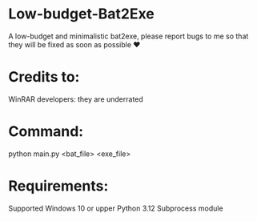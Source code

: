 # Low-budget-Bat2Exe
A low-budget and minimalistic bat2exe, please report bugs to me so that they will be fixed as soon as possible ♥️
# Credits to:
WinRAR developers: they are underrated
# Command:
python main.py <bat_file> <exe_file>
# Requirements:
Supported Windows 10 or upper
Python 3.12
Subprocess module
